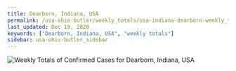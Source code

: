 ```yaml
---
title: Dearborn, Indiana, USA
permalink: /usa-ohio-butler/weekly_totals/usa-indiana-dearborn-weekly_totals.html
last_updated: Dec 19, 2020
keywords: ["Dearborn, Indiana, USA", "weekly totals"]
sidebar: usa-ohio-butler_sidebar
---
```


![Weekly Totals of Confirmed Cases for Dearborn, Indiana, USA](/covid_tracker/images/graphs/usa-indiana-dearborn-weekly_totals_graph.png)
